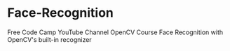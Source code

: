 # Face-Recognition
Free Code Camp YouTube Channel OpenCV Course Face Recognition with OpenCV's built-in recognizer
